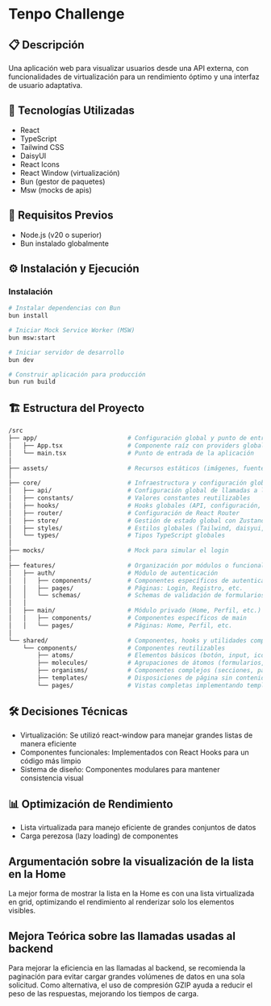 # Tenpo Challenge

## 📋 Descripción
Una aplicación web para visualizar usuarios desde una API externa, con funcionalidades de virtualización para un rendimiento óptimo y una interfaz de usuario adaptativa.

## 🚀 Tecnologías Utilizadas
- React
- TypeScript
- Tailwind CSS
- DaisyUI
- React Icons
- React Window (virtualización)
- Bun (gestor de paquetes)
- Msw (mocks de apis)

## 🔧 Requisitos Previos
- Node.js (v20 o superior)
- Bun instalado globalmente

## ⚙️ Instalación y Ejecución

### Instalación
```bash
# Instalar dependencias con Bun
bun install

# Iniciar Mock Service Worker (MSW)
bun msw:start

# Iniciar servidor de desarrollo
bun dev

# Construir aplicación para producción
bun run build
```

## 🏗️ Estructura del Proyecto

```bash
/src
├── app/                         # Configuración global y punto de entrada
│   ├── App.tsx                  # Componente raíz con providers globales
│   └── main.tsx                 # Punto de entrada de la aplicación
│
├── assets/                      # Recursos estáticos (imágenes, fuentes, etc.)
│
├── core/                        # Infraestructura y configuración global
│   ├── api/                     # Configuración global de llamadas a la API
│   ├── constants/               # Valores constantes reutilizables
│   ├── hooks/                   # Hooks globales (API, configuración, etc.)
│   ├── router/                  # Configuración de React Router
│   ├── store/                   # Gestión de estado global con Zustand
│   ├── styles/                  # Estilos globales (Tailwind, daisyui, etc.)
│   └── types/                   # Tipos TypeScript globales
│
├── mocks/                       # Mock para simular el login
│
├── features/                    # Organización por módulos o funcionalidades
│   ├── auth/                    # Módulo de autenticación
│   │   ├── components/          # Componentes específicos de autenticación
│   │   ├── pages/               # Páginas: Login, Registro, etc.
│   │   └── schemas/             # Schemas de validación de formularios
│   │
│   ├── main/                    # Módulo privado (Home, Perfil, etc.)
│   │   ├── components/          # Componentes específicos de main
│   │   └── pages/               # Páginas: Home, Perfil, etc.
│
└── shared/                      # Componentes, hooks y utilidades compartidas
    └── components/              # Componentes reutilizables
        ├── atoms/               # Elementos básicos (botón, input, iconos)
        ├── molecules/           # Agrupaciones de átomos (formularios, cards)
        ├── organisms/           # Componentes complejos (secciones, paneles)
        ├── templates/           # Disposiciones de página sin contenido específico
        └── pages/               # Vistas completas implementando templates
```

## 🛠️ Decisiones Técnicas
- Virtualización: Se utilizó react-window para manejar grandes listas de manera eficiente
- Componentes funcionales: Implementados con React Hooks para un código más limpio
- Sistema de diseño: Componentes modulares para mantener consistencia visual

## 📊 Optimización de Rendimiento
- Lista virtualizada para manejo eficiente de grandes conjuntos de datos
- Carga perezosa (lazy loading) de componentes


## Argumentación sobre la visualización de la lista en la Home
La mejor forma de mostrar la lista en la Home es con una lista virtualizada en grid, optimizando el rendimiento al renderizar solo los elementos visibles.

## Mejora Teórica sobre las llamadas usadas al backend
Para mejorar la eficiencia en las llamadas al backend, se recomienda la paginación para evitar cargar grandes volúmenes de datos en una sola solicitud. Como alternativa, el uso de compresión GZIP ayuda a reducir el peso de las respuestas, mejorando los tiempos de carga.
